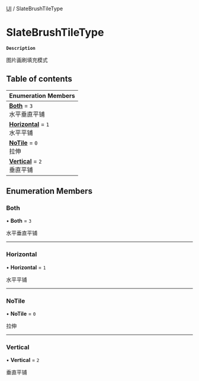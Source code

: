 [UI](../modules/UI.UI.md) / SlateBrushTileType

# SlateBrushTileType <Badge type="tip" text="Enumeration" />

**`Description`**

图片画刷填充模式

## Table of contents

| Enumeration Members                                                          |
| :--------------------------------------------------------------------------- |
| **[Both](UI.UI.SlateBrushTileType.md#both)** = `3` <br> 水平垂直平铺         |
| **[Horizontal](UI.UI.SlateBrushTileType.md#horizontal)** = `1` <br> 水平平铺 |
| **[NoTile](UI.UI.SlateBrushTileType.md#notile)** = `0` <br> 拉伸             |
| **[Vertical](UI.UI.SlateBrushTileType.md#vertical)** = `2` <br> 垂直平铺     |

## Enumeration Members

### Both

• **Both** = `3`

水平垂直平铺

---

### Horizontal

• **Horizontal** = `1`

水平平铺

---

### NoTile

• **NoTile** = `0`

拉伸

---

### Vertical

• **Vertical** = `2`

垂直平铺
